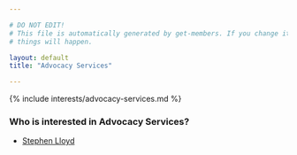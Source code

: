 ```yaml
---

# DO NOT EDIT!
# This file is automatically generated by get-members. If you change it, bad
# things will happen.

layout: default
title: "Advocacy Services"

---
```


{% include interests/advocacy-services.md %}

### Who is interested in Advocacy Services?


* [Stephen Lloyd](../members/stephen-lloyd.html)
